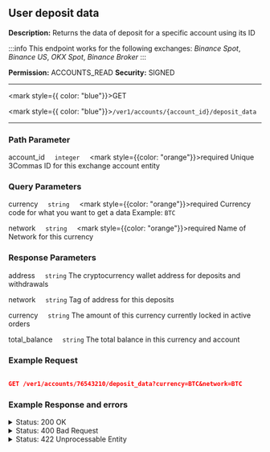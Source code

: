 ## User deposit data

**Description:** Returns the data of deposit for a specific account using its ID

:::info
This endpoint works for the following exchanges: *Binance Spot*, *Binance US*, *OKX Spot*, *Binance Broker*
:::

**Permission:**  ACCOUNTS_READ
**Security:** SIGNED

----------

<mark style={{ color: "blue"}}>GET</mark>

<mark style={{ color: "blue"}}>`/ver1/accounts/{account_id}/deposit_data`</mark>

----------

### Path Parameter

   account_id&nbsp;&nbsp;&nbsp;&nbsp;&nbsp;<code>integer</code>&nbsp;&nbsp;&nbsp;&nbsp;&nbsp;<mark style={{color: "orange"}}>required</mark>
   Unique 3Commas ID for this exchange account entity

### Query Parameters

   currency&nbsp;&nbsp;&nbsp;&nbsp;&nbsp;<code>string</code>&nbsp;&nbsp;&nbsp;&nbsp;&nbsp;<mark style={{color: "orange"}}>required</mark>
   Currency code for what you want to get a data
   Example: <code>BTC</code>

   network&nbsp;&nbsp;&nbsp;&nbsp;&nbsp;<code>string</code>&nbsp;&nbsp;&nbsp;&nbsp;&nbsp;<mark style={{color: "orange"}}>required</mark>
   Name of Network for this currency

### Response Parameters

   address&nbsp;&nbsp;&nbsp;&nbsp;&nbsp;<code>string</code>
   The cryptocurrency wallet address for deposits and withdrawals

   network&nbsp;&nbsp;&nbsp;&nbsp;&nbsp;<code>string</code>
   Tag of address for this deposits

   currency&nbsp;&nbsp;&nbsp;&nbsp;&nbsp;<code>string</code>
   The amount of this currency currently locked in active orders

   total_balance&nbsp;&nbsp;&nbsp;&nbsp;&nbsp;<code>string</code>
   The total balance in this currency and account

### Example Request

```json

GET /ver1/accounts/76543210/deposit_data?currency=BTC&network=BTC
```

### Example Response and errors

<details>
<summary>Status: 200 OK</summary>

```json
{
    "address": "1J6jZDFSeGfwfwJpS4SLqhVo7eo2DgkT9Q",
    "address_tag": "",
    "available_balance": "0.00031872",
    "in_orders": "0.0",
    "total_balance": "0.00031872"
}
```

</details>
<details>
<summary>Status: 400 Bad Request</summary>

```json
{
    "error": "record_invalid",
    "error_description": "Invalid parameters",
    "error_attributes": {
        "currency": [
            "is missing"
        ],
        "network": [
            "is missing"
        ]
    }
}
```

</details>

<details>
<summary>Status: 422 Unprocessable Entity</summary>

```json
{
    "error_description": "{\"code\"=>-9000, \"msg\"=>\"Deposits for this network are currently closed\"}",
    "error": "unknown_market_api_error"
}
```

</details>
